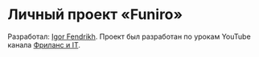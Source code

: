 ﻿# Личный проект «Funiro»

Разработал: [Igor Fendrikh](https://vk.com/woland269).
Проект был разработан по урокам YouTube канала [Фриланс и IT](https://www.youtube.com/channel/UCedskVwIKiZJsO8XdJdLKnA).
